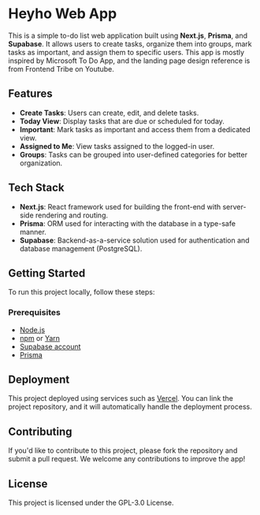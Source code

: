 <h1>Heyho Web App</h1>
<p>
  This is a simple to-do list web application built using <strong>Next.js</strong>, <strong>Prisma</strong>, and <strong>Supabase</strong>. It allows users to create tasks, organize them into groups, mark tasks as important, and assign them to specific users.
  This app is mostly inspired by Microsoft To Do App, and the landing page design reference is from Frontend Tribe on Youtube.
</p>

<h2>Features</h2>
<ul>
  <li><strong>Create Tasks</strong>: Users can create, edit, and delete tasks.</li>
  <li><strong>Today View</strong>: Display tasks that are due or scheduled for today.</li>
  <li><strong>Important</strong>: Mark tasks as important and access them from a dedicated view.</li>
  <li><strong>Assigned to Me</strong>: View tasks assigned to the logged-in user.</li>
  <li><strong>Groups</strong>: Tasks can be grouped into user-defined categories for better organization.</li>
</ul>

<h2>Tech Stack</h2>
<ul>
  <li><strong>Next.js</strong>: React framework used for building the front-end with server-side rendering and routing.</li>
  <li><strong>Prisma</strong>: ORM used for interacting with the database in a type-safe manner.</li>
  <li><strong>Supabase</strong>: Backend-as-a-service solution used for authentication and database management (PostgreSQL).</li>
</ul>

<h2>Getting Started</h2>

<p>To run this project locally, follow these steps:</p>

<h3>Prerequisites</h3>
<ul>
  <li><a href="https://nodejs.org/">Node.js</a></li>
  <li><a href="https://www.npmjs.com/">npm</a> or <a href="https://yarnpkg.com/">Yarn</a></li>
  <li><a href="https://supabase.com/">Supabase account</a></li>
  <li><a href="https://www.prisma.io/">Prisma</a></li>
</ul>

<h2>Deployment</h2>
<p>
  This project deployed using services such as <a href="https://vercel.com/">Vercel</a>. You can link the project repository, and it will automatically handle the deployment process.
</p>

<h2>Contributing</h2>
<p>If you'd like to contribute to this project, please fork the repository and submit a pull request. We welcome any contributions to improve the app!</p>

<h2>License</h2>
<p>This project is licensed under the GPL-3.0 License.</p>
